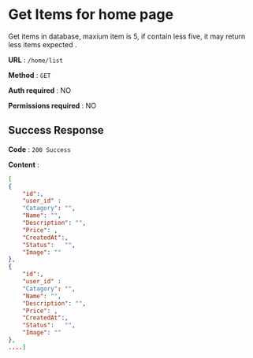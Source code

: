 
# Get Items for home page

Get items in database, maxium item is 5, if contain less five, it may return less items expected .

**URL** : `/home/list`

**Method** : `GET`

**Auth required** : NO 

**Permissions required** : NO



## Success Response

**Code** : `200 Success`

**Content** : 
```json
[
{
    "id":,
    "user_id" : 
	"Catagory": "",  
	"Name": "",  
	"Description": "",  
	"Price": , 
	"CreatedAt":,  
	"Status":   "",
	"Image": ""
},
{
    "id":,
    "user_id" : 
	"Catagory": "",  
	"Name": "",  
	"Description": "",  
	"Price": , 
	"CreatedAt":,  
	"Status":   "",
	"Image": ""
},
....]
```

